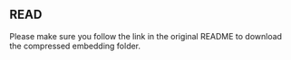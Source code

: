 ## READ

Please make sure you follow the link in the original README to download the compressed embedding folder.
